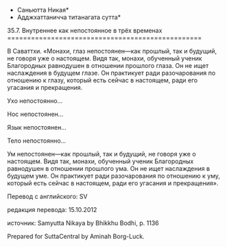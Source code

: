 * Саньютта Никая*
* Адджхаттаничча титанагата сутта*

35\.7\. Внутреннее как непостоянное в трёх временах
\=\=\=\=\=\=\=\=\=\=\=\=\=\=\=\=\=\=\=\=\=\=\=\=\=\=\=\=\=\=\=\=\=\=\=\=\=\=\=\=\=\=\=\=\=\=\=\=\=

В Саваттхи\. «Монахи, глаз непостоянен—как прошлый, так и будущий, не говоря уже о настоящем\. Видя так, монахи, обученный ученик Благородных равнодушен в отношении прошлого глаза\. Он не ищет наслаждения в будущем глазе\. Он практикует ради разочарования по отношению к глазу, который есть сейчас в настоящем, ради его угасания и прекращения\.

Ухо непостоянно…

Нос непостоянен…

Язык непостоянен…

Тело непостоянно…

Ум непостоянен—как прошлый, так и будущий, не говоря уже о настоящем\. Видя так, монахи, обученный ученик Благородных равнодушен в отношении прошлого ума\. Он не ищет наслаждения в будущем уме\. Он практикует ради разочарования по отношению к уму, который есть сейчас в настоящем, ради его угасания и прекращения»\.

Перевод с английского: SV

редакция перевода: 15\.10\.2012

источник: Samyutta Nikaya by Bhikkhu Bodhi, p\. 1136

Prepared for SuttaCentral by Aminah Borg\-Luck\.